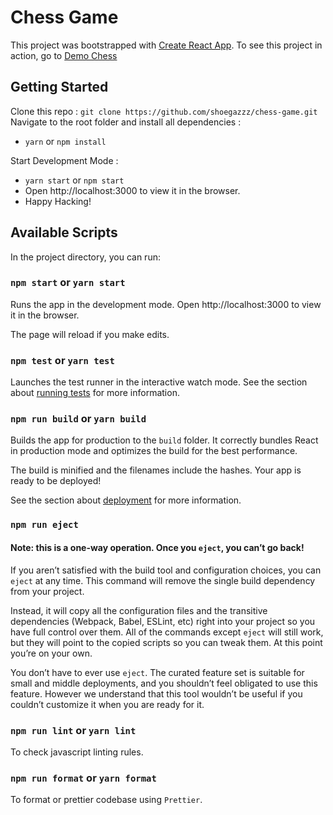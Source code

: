 # Chess Game
This project was bootstrapped with [Create React App](https://github.com/facebook/create-react-app).
To see this project in action, go to [Demo Chess](https://shoegazzz.github.io/chess-game/)
## Getting Started
Clone this repo : `git clone https://github.com/shoegazzz/chess-game.git`
Navigate to the root folder and install all dependencies :
* `yarn` or `npm install`

Start Development Mode :
* `yarn start` or `npm start`
* Open http://localhost:3000 to view it in the browser.
* Happy Hacking!

## Available Scripts
In the project directory, you can run:
### `npm start` or `yarn start`
Runs the app in the development mode.
Open http://localhost:3000 to view it in the browser.

The page will reload if you make edits.

### `npm test` or `yarn test`
Launches the test runner in the interactive watch mode.
See the section about [running tests](https://create-react-app.dev/docs/running-tests/) for more information.

### `npm run build` or `yarn build`
Builds the app for production to the `build` folder.
It correctly bundles React in production mode and optimizes the build for the best performance.

The build is minified and the filenames include the hashes.
Your app is ready to be deployed!

See the section about [deployment](https://create-react-app.dev/docs/deployment/) for more information.

### `npm run eject`

#### Note: this is a one-way operation. Once you `eject`, you can’t go back!

If you aren’t satisfied with the build tool and configuration choices, you can `eject` at any time. This command will remove the single build dependency from your project.

Instead, it will copy all the configuration files and the transitive dependencies (Webpack, Babel, ESLint, etc) right into your project so you have full control over them. All of the commands except `eject` will still work, but they will point to the copied scripts so you can tweak them. At this point you’re on your own.

You don’t have to ever use `eject`. The curated feature set is suitable for small and middle deployments, and you shouldn’t feel obligated to use this feature. However we understand that this tool wouldn’t be useful if you couldn’t customize it when you are ready for it.

### `npm run lint` or `yarn lint`

To check javascript linting rules.

### `npm run format` or `yarn format`

To format or prettier codebase using `Prettier`.
